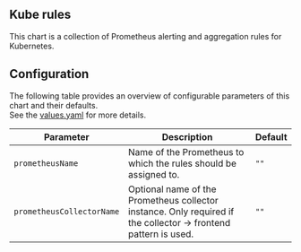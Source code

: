 Kube rules
----------------

This chart is a collection of Prometheus alerting and aggregation rules for Kubernetes.  

## Configuration

The following table provides an overview of configurable parameters of this chart and their defaults.  
See the [values.yaml](./values.yaml) for more details.  

|       Parameter                        |           Description                                                                                                   |                         Default                     |
|----------------------------------------|-------------------------------------------------------------------------------------------------------------------------|-----------------------------------------------------|
| `prometheusName`                       | Name of the Prometheus to which the rules should be assigned to.                                                        | `""`                                                |
| `prometheusCollectorName`              | Optional name of the Prometheus collector instance. Only required if the collector -> frontend pattern is used.         | `""`                                                |
